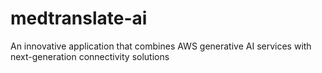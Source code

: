 # medtranslate-ai
An innovative application that combines AWS generative AI services with next-generation connectivity solutions
